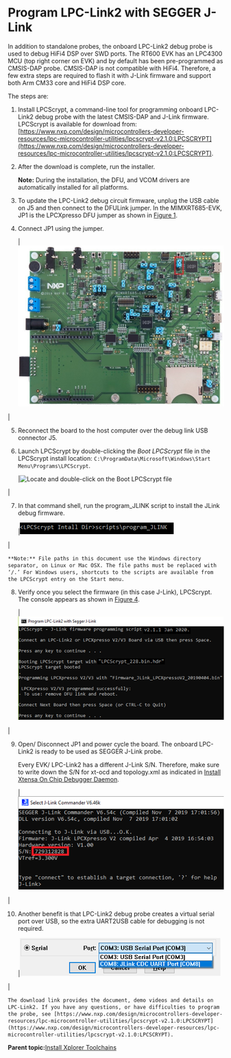 # Program LPC-Link2 with SEGGER J-Link

In addition to standalone probes, the onboard LPC-Link2 debug probe is used to debug HiFi4 DSP over SWD ports. The RT600 EVK has an LPC4300 MCU \(top right corner on EVK\) and by default has been pre-programmed as CMSIS-DAP probe. CMSIS-DAP is not compatible with HiFi4. Therefore, a few extra steps are required to flash it with J-Link firmware and support both Arm CM33 core and HiFi4 DSP core.

The steps are:

1.  Install LPCScrypt, a command-line tool for programming onboard LPC-Link2 debug probe with the latest CMSIS-DAP and J-Link firmware. LPCScrypt is available for download from:[https://www.nxp.com/design/microcontrollers-developer-resources/lpc-microcontroller-utilities/lpcscrypt-v2.1.0:LPCSCRYPT](https://www.nxp.com/design/microcontrollers-developer-resources/lpc-microcontroller-utilities/lpcscrypt-v2.1.0:LPCSCRYPT).
2.  After the download is complete, run the installer.

    **Note:** During the installation, the DFU, and VCOM drivers are automatically installed for all platforms.

3.  To update the LPC-Link2 debug circuit firmware, unplug the USB cable on J5 and then connect to the DFULink jumper. In the MIMXRT685-EVK, JP1 is the LPCXpresso DFU jumper as shown in [Figure 1](program_lpc-link2_with_segger_j-link.md#JUFHSVHCV). 
4.  Connect JP1 using the jumper.

    |![](../images/image11.png "Connect JP1")

|

5.  Reconnect the board to the host computer over the debug link USB connector J5.
6.  Launch LPCScrypt by double-clicking the *Boot LPCScrypt* file in the LPCScrypt install location: `C:\ProgramData\Microsoft\Windows\Start Menu\Programs\LPCScrypt`.

    |![](../images/image12.png "Locate and double-click on the Boot LPCScrypt
												file ")

|

7.  In that command shell, run the program\_JLINK script to install the JLink debug firmware.

    |![](../images/image13.png "Run program_JLINK")

|

    **Note:** File paths in this document use the Windows directory separator, on Linux or Mac OSX. The file paths must be replaced with ‘/.’ For Windows users, shortcuts to the scripts are available from the LPCScrypt entry on the Start menu.

8.  Verify once you select the firmware \(in this case J-Link\), LPCScrypt. The console appears as shown in [Figure 4](program_lpc-link2_with_segger_j-link.md#JJEFJHWV).

    |![](../images/image14.png "Console after selecting the firmware")

|

9.  Open/ Disconnect JP1 and power cycle the board. The onboard LPC-Link2 is ready to be used as SEGGER J-Link probe.

    Every EVK/ LPC-Link2 has a different J-Link S/N. Therefore, make sure to write down the S/N for xt-ocd and topology.xml as indicated in [Install Xtensa On Chip Debugger Daemon](install_xtensa_on_chip_debugger_daemon.md#).

    |![](../images/image15.png "Select J-Link Commander")

|

10. Another benefit is that LPC-Link2 debug probe creates a virtual serial port over USB, so the extra UART2USB cable for debugging is not required.

    |![](../images/image16.png "Select Port")

|

    The download link provides the document, demo videos and details on LPC-Link2. If you have any questions, or have difficulties to program the probe, see [https://www.nxp.com/design/microcontrollers-developer-resources/lpc-microcontroller-utilities/lpcscrypt-v2.1.0:LPCSCRYPT](https://www.nxp.com/design/microcontrollers-developer-resources/lpc-microcontroller-utilities/lpcscrypt-v2.1.0:LPCSCRYPT).


**Parent topic:**[Install Xplorer Toolchains](../topics/install_xplorer_toolchains.md)

